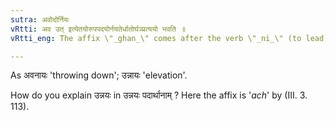 ```yaml
---
sutra: अवोदोर्नियः
vRtti: अव उत् इत्येतयोरुपपदयोर्नयतेर्धातोर्घञ्प्रत्ययो भवति ॥
vRtti_eng: The affix \"_ghan_\" comes after the verb \"_ni_\" (to lead) when the prepositions \"_ava_\" and \"_ut_\" are in composition.

---
```

As अवनायः 'throwing down'; उन्नायः 'elevation'.

How do you explain उन्नयः in उन्नयः पदार्थानाम् ? Here the affix is '_ach_' by (III. 3. 113).